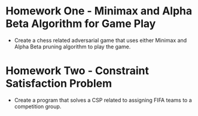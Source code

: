 # Homework One - Minimax and Alpha Beta Algorithm for Game Play

  - Create a chess related adversarial game that uses either Minimax and Alpha Beta pruning algorithm to play the game.


# Homework Two - Constraint Satisfaction Problem

  - Create a program that solves a CSP related to assigning FIFA teams to a competition group.

